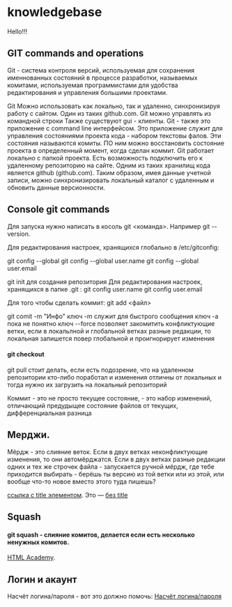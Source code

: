 # knowledgebase

Hello!!!

## GIT commands and operations
Git - система контроля версий, используемая для сохранения именнованных состояний
в процессе разработки, называемых комитами, используемая программистами для удобства редактирования и управления большими проектами.

Git Можно использовать как локально, так и удаленно, синхронизируя работу с сайтом. Один из таких github.com. Git можно управлять из командной строки Также существуют gui - клиенты. Git - также это приложение с command line интерфейсом. Это приложение служит для управления состояниями проекта кода - набором текстовы фалов. Эти состояния называются комиты. ПО ним можно восстановить состояние проекта в определенный момент, когда сделан коммит. Git работает локально с папкой проекта. Есть возможность подключить его к удаленному репозиторию на сайте. Одним из таких хранилищ кода является github (github.com). Таким образом, имея данные учетной записи, можно синхронизировать локальный каталог с удаленным и обновить данные версионности. 

## Console git commands

Для запуска нужно написать в косоль git <команда>. Например git --version.

Для редактирования настроек, хранящихся глобально в /etc/gitconfig:

git config --global 
git config --global user.name
git config --global user.email

git init для создания репозитория
Для редактирования настроек, хранящихся в папке .git :
git config user.name
git config user.email 

Для того чтобы сделать коммит:
git add <файл>

git comit -m "Инфо"
ключ -m служит для быстрого сообщения
ключ -a пока не понятно
ключ --force позволяет закомитить конфликтующие ветки, если в локальлной и глобальной ветках разные редакции, то локальная запишется повер глобальной и проигнорирует изменения

#### git checkout

git pull стоит делать, если есть подозрение, что на удаленном репозитории кто-либо поработал и изменения отличны от локальных и тогда нужно их загрузить на локальный репозиторий

Коммит - это не просто текущее состояние, - это набор изменений, отличающий предудыщее состояние файлов от текущих, дифференциальная разница

## Мерджи.

Мёрдж - это слияние веток. Если в двух ветках неконфликтующие изменения, то они автомёрджатся. Если в двух ветках разные редакции одних и тех же строчек файла - запускается ручной мёрдж, где тебе приходится выбирать - берёшь ты версию из той ветки или из этой, или вообще что-то новое вместо этого туда пишешь?

[ссылка с title элементом]( https://git-scm.com/book/ru/v1/Ветвление-в-Git-Основы-ветвления-и-слияния "Вот здесь вкратце расписано"). Это — [без title]( https://git-scm.com/book/ru/v1/Ветвление-в-Git-Основы-ветвления-и-слияния)

## Squash

#### git squash - слияние комитов, делается если есть несколько ненужных комитов.

[HTML Academy](https://htmlacademy.ru/blog/27-how-to-squash-commits-and-why-it-is-needed "Как склеить коммиты и зачем это нужно ").

## Логин и акаунт

Насчёт логина/пароля - вот это должно помочь: 
[Насчёт логина/пароля](https://git-scm.com/book/en/v2/Git-Tools-Credential-Storage "вот это должно помочь:")

## 

## 

